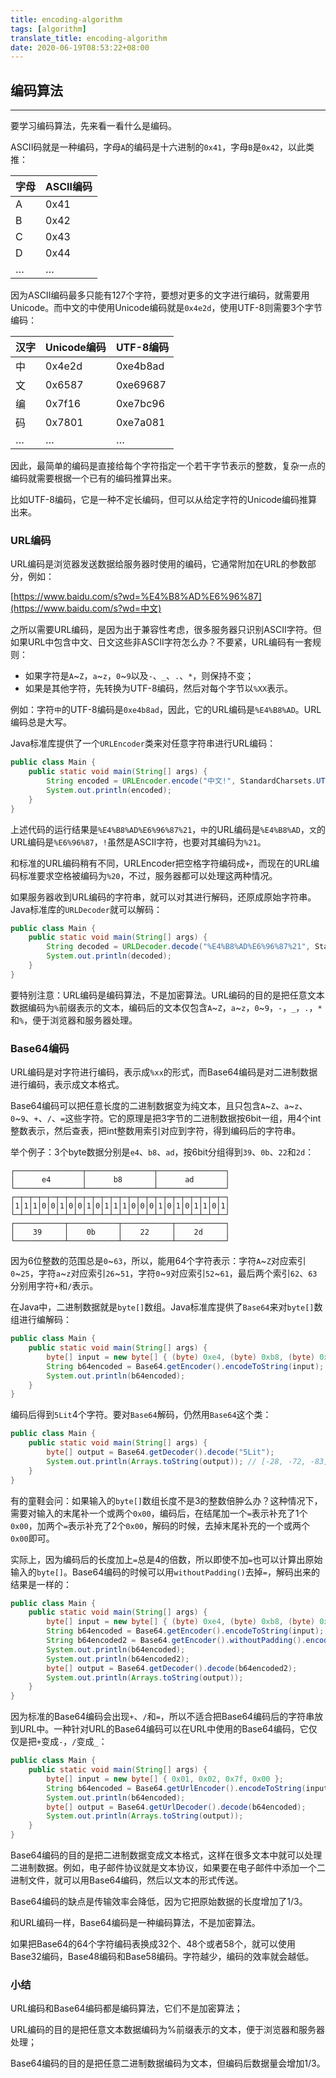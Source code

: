 ```yaml
---
title: encoding-algorithm
tags: [algorithm]
translate_title: encoding-algorithm
date: 2020-06-19T08:53:22+08:00
---
```


## 编码算法

<!--more-->

------

要学习编码算法，先来看一看什么是编码。

ASCII码就是一种编码，字母`A`的编码是十六进制的`0x41`，字母`B`是`0x42`，以此类推：

| 字母 | ASCII编码 |
| :--- | :-------- |
| A    | 0x41      |
| B    | 0x42      |
| C    | 0x43      |
| D    | 0x44      |
| …    | …         |

因为ASCII编码最多只能有127个字符，要想对更多的文字进行编码，就需要用Unicode。而中文的中使用Unicode编码就是`0x4e2d`，使用UTF-8则需要3个字节编码：

| 汉字 | Unicode编码 | UTF-8编码 |
| :--- | :---------- | :-------- |
| 中   | 0x4e2d      | 0xe4b8ad  |
| 文   | 0x6587      | 0xe69687  |
| 编   | 0x7f16      | 0xe7bc96  |
| 码   | 0x7801      | 0xe7a081  |
| …    | …           | …         |

因此，最简单的编码是直接给每个字符指定一个若干字节表示的整数，复杂一点的编码就需要根据一个已有的编码推算出来。

比如UTF-8编码，它是一种不定长编码，但可以从给定字符的Unicode编码推算出来。

### URL编码

URL编码是浏览器发送数据给服务器时使用的编码，它通常附加在URL的参数部分，例如：

[https://www.baidu.com/s?wd=%E4%B8%AD%E6%96%87](https://www.baidu.com/s?wd=中文)

之所以需要URL编码，是因为出于兼容性考虑，很多服务器只识别ASCII字符。但如果URL中包含中文、日文这些非ASCII字符怎么办？不要紧，URL编码有一套规则：

- 如果字符是`A`~`Z`，`a`~`z`，`0`~`9`以及`-`、`_`、`.`、`*`，则保持不变；
- 如果是其他字符，先转换为UTF-8编码，然后对每个字节以`%XX`表示。

例如：字符`中`的UTF-8编码是`0xe4b8ad`，因此，它的URL编码是`%E4%B8%AD`。URL编码总是大写。

Java标准库提供了一个`URLEncoder`类来对任意字符串进行URL编码：

```java
public class Main {
    public static void main(String[] args) {
        String encoded = URLEncoder.encode("中文!", StandardCharsets.UTF_8);
        System.out.println(encoded);
    }
}

```

上述代码的运行结果是`%E4%B8%AD%E6%96%87%21`，`中`的URL编码是`%E4%B8%AD`，`文`的URL编码是`%E6%96%87`，`!`虽然是ASCII字符，也要对其编码为`%21`。

和标准的URL编码稍有不同，URLEncoder把空格字符编码成`+`，而现在的URL编码标准要求空格被编码为`%20`，不过，服务器都可以处理这两种情况。

如果服务器收到URL编码的字符串，就可以对其进行解码，还原成原始字符串。Java标准库的`URLDecoder`就可以解码：

```java
public class Main {
    public static void main(String[] args) {
        String decoded = URLDecoder.decode("%E4%B8%AD%E6%96%87%21", StandardCharsets.UTF_8);
        System.out.println(decoded);
    }
}

```

要特别注意：URL编码是编码算法，不是加密算法。URL编码的目的是把任意文本数据编码为`%`前缀表示的文本，编码后的文本仅包含`A`~`Z`，`a`~`z`，`0`~`9`，`-`，`_`，`.`，`*`和`%`，便于浏览器和服务器处理。

### Base64编码

URL编码是对字符进行编码，表示成`%xx`的形式，而Base64编码是对二进制数据进行编码，表示成文本格式。

Base64编码可以把任意长度的二进制数据变为纯文本，且只包含`A`~`Z`、`a`~`z`、`0`~`9`、`+`、`/`、`=`这些字符。它的原理是把3字节的二进制数据按6bit一组，用4个int整数表示，然后查表，把int整数用索引对应到字符，得到编码后的字符串。

举个例子：3个byte数据分别是`e4`、`b8`、`ad`，按6bit分组得到`39`、`0b`、`22`和`2d`：

```ascii
┌───────────────┬───────────────┬───────────────┐
│      e4       │      b8       │      ad       │
└───────────────┴───────────────┴───────────────┘
┌─┬─┬─┬─┬─┬─┬─┬─┬─┬─┬─┬─┬─┬─┬─┬─┬─┬─┬─┬─┬─┬─┬─┬─┐
│1│1│1│0│0│1│0│0│1│0│1│1│1│0│0│0│1│0│1│0│1│1│0│1│
└─┴─┴─┴─┴─┴─┴─┴─┴─┴─┴─┴─┴─┴─┴─┴─┴─┴─┴─┴─┴─┴─┴─┴─┘
┌───────────┬───────────┬───────────┬───────────┐
│    39     │    0b     │    22     │    2d     │
└───────────┴───────────┴───────────┴───────────┘
```

因为6位整数的范围总是`0`~`63`，所以，能用64个字符表示：字符`A`~`Z`对应索引`0`~`25`，字符`a`~`z`对应索引`26`~`51`，字符`0`~`9`对应索引`52`~`61`，最后两个索引`62`、`63`分别用字符`+`和`/`表示。

在Java中，二进制数据就是`byte[]`数组。Java标准库提供了`Base64`来对`byte[]`数组进行编解码：

```java
public class Main {
    public static void main(String[] args) {
        byte[] input = new byte[] { (byte) 0xe4, (byte) 0xb8, (byte) 0xad };
        String b64encoded = Base64.getEncoder().encodeToString(input);
        System.out.println(b64encoded);
    }
}

```

 编码后得到`5Lit`4个字符。要对`Base64`解码，仍然用`Base64`这个类： 

```java
public class Main {
    public static void main(String[] args) {
        byte[] output = Base64.getDecoder().decode("5Lit");
        System.out.println(Arrays.toString(output)); // [-28, -72, -83]
    }
}

```

有的童鞋会问：如果输入的`byte[]`数组长度不是3的整数倍肿么办？这种情况下，需要对输入的末尾补一个或两个`0x00`，编码后，在结尾加一个`=`表示补充了1个`0x00`，加两个`=`表示补充了2个`0x00`，解码的时候，去掉末尾补充的一个或两个`0x00`即可。

实际上，因为编码后的长度加上`=`总是4的倍数，所以即使不加`=`也可以计算出原始输入的`byte[]`。Base64编码的时候可以用`withoutPadding()`去掉`=`，解码出来的结果是一样的：

```java
public class Main {
    public static void main(String[] args) {
        byte[] input = new byte[] { (byte) 0xe4, (byte) 0xb8, (byte) 0xad, 0x21 };
        String b64encoded = Base64.getEncoder().encodeToString(input);
        String b64encoded2 = Base64.getEncoder().withoutPadding().encodeToString(input);
        System.out.println(b64encoded);
        System.out.println(b64encoded2);
        byte[] output = Base64.getDecoder().decode(b64encoded2);
        System.out.println(Arrays.toString(output));
    }
}

```

 因为标准的Base64编码会出现`+`、`/`和`=`，所以不适合把Base64编码后的字符串放到URL中。一种针对URL的Base64编码可以在URL中使用的Base64编码，它仅仅是把`+`变成`-`，`/`变成`_`： 

```java
public class Main {
    public static void main(String[] args) {
        byte[] input = new byte[] { 0x01, 0x02, 0x7f, 0x00 };
        String b64encoded = Base64.getUrlEncoder().encodeToString(input);
        System.out.println(b64encoded);
        byte[] output = Base64.getUrlDecoder().decode(b64encoded);
        System.out.println(Arrays.toString(output));
    }
}

```

Base64编码的目的是把二进制数据变成文本格式，这样在很多文本中就可以处理二进制数据。例如，电子邮件协议就是文本协议，如果要在电子邮件中添加一个二进制文件，就可以用Base64编码，然后以文本的形式传送。

Base64编码的缺点是传输效率会降低，因为它把原始数据的长度增加了1/3。

和URL编码一样，Base64编码是一种编码算法，不是加密算法。

如果把Base64的64个字符编码表换成32个、48个或者58个，就可以使用Base32编码，Base48编码和Base58编码。字符越少，编码的效率就会越低。

### 小结

URL编码和Base64编码都是编码算法，它们不是加密算法；

URL编码的目的是把任意文本数据编码为%前缀表示的文本，便于浏览器和服务器处理；

Base64编码的目的是把任意二进制数据编码为文本，但编码后数据量会增加1/3。
